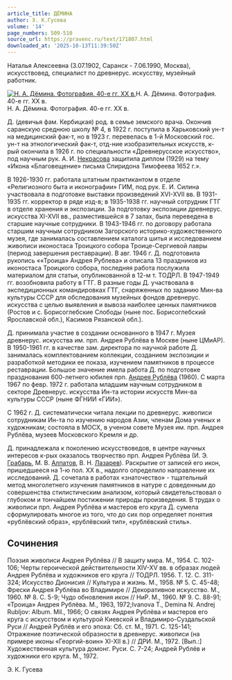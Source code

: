 ```yaml
---
article_title: ДЁМИНА
author: Э. К.Гусева
volume: '14'
page_numbers: 509-510
source_url: https://pravenc.ru/text/171807.html
downloaded_at: '2025-10-13T11:39:50Z'
---
```


Наталья Алексеевна (3.07.1902, Саранск - 7.06.1990, Москва), искусствовед, специалист по древнерус. искусству, музейный работник.

[![Н. А. Дёмина. Фотография. 40-е гг. XX в.](https://pravenc.ru/data/907/478/1234/i200.jpg "Кликните для увеличения картинки")](https://pravenc.ru/data/907/478/1234/i400.jpg)Н. А. Дёмина. Фотография. 40-е гг. XX в.  
Н. А. Дёмина. Фотография. 40-е гг. XX в.

Д. (девичья фам. Кербицкая) род. в семье земского врача. Окончив саранскую среднюю школу № 4, в 1922 г. поступила в Харьковский ун-т на медицинский фак-т, но в 1923 г. перевелась в 1-й Московский гос. ун-т на этнологический фак-т, отд-ние изобразительных искусств, к-рый окончила в 1926 г. по специальности «Древнерусское искусство», под научным рук. А. И. [Некрасова](https://pravenc.ru/text/Некрасов.html) защитила диплом (1929) на тему «Икона «Благовещение» письма Спиридона Тимофеева 1652 г.».

В 1926-1930 гг. работала штатным практикантом в отделе «Религиозного быта и иконографии» ГИМ, под рук. Е. И. Силина участвовала в подготовке выставки произведений XVI-XVII вв. В 1931-1935 гг. корректор в ряде изд-в; в 1935-1938 гг. научный сотрудник ГТГ в отделе хранения и экспозиции. За подготовку экспозиции древнерус. искусства XI-XVII вв., разместившейся в 7 залах, была переведена в старшие научные сотрудники. В 1943-1946 гг. по договору работала старшим научным сотрудником Загорского историко-художественного музея, где занималась составлением каталога шитья и исследованием живописи иконостаса Троицкого собора Троице-Сергиевой лавры (период завершения реставрации). В авг. 1946 г. Д. подготовила рукопись ««Троица» Андрея Рублева» и описала 13 праздников из иконостаса Троицкого собора, последняя работа послужила материалом для статьи, опубликованной в 12-м т. ТОДРЛ. В 1947-1949 гг. возобновила работу в ГТГ. В разные годы Д. участвовала в экспедиционных командировках ГТГ, снаряженных по заданию Мин-ва культуры СССР для обследования музейных фондов древнерус. искусства с целью выявления и вывоза наиболее ценных памятников (Ростов и с. Борисоглебские Слободы (ныне пос. Борисоглебский Ярославской обл.), Касимов Рязанской обл.).

Д. принимала участие в создании основанного в 1947 г. Музея древнерус. искусства им. прп. Андрея Рублёва в Москве (ныне ЦМиАР). В 1950-1961 гг. в качестве зам. директора по научной работе Д. занималась комплектованием коллекции, созданием экспозиции и разработкой методики ее показа, изучением памятников в процессе реставрации. Большое значение имела работа Д. по подготовке празднования 600-летнего юбилея прп. [Андрея Рублёва](<https://pravenc.ru/text/Андрей Рублёв.html>) (1960). С марта 1967 по февр. 1972 г. работала младшим научным сотрудником в секторе Древнерус. искусства Ин-та истории искусств Мин-ва культуры СССР (ныне ФГНИИ «ГИИ»).

С 1962 г. Д. систематически читала лекции по древнерус. живописи сотрудникам Ин-та по изучению народов Азии, членам Дома ученых и художникам; состояла в МОСХ, в ученом совете Музея им. прп. Андрея Рублёва, музеев Московского Кремля и др.

Д. принадлежала к поколению искусствоведов, в центре научных интересов к-рых оказалось творчество прп. Андрея Рублёва (И. Э. [Грабарь](https://pravenc.ru/text/Грабарь.html), М. В. [Алпатов](https://pravenc.ru/text/Алпатов.html), В. Н. [Лазарев](https://pravenc.ru/text/Лазарев.html)). Раскрытие от записей его икон, пришедшееся на 1-ю пол. XX в., надолго определило направление их исследований. Д. сочетала в работах «знаточество» - тщательный метод многолетнего изучения памятников в натуре с доведенным до совершенства стилистическим анализом, который свидетельствовал о глубоком и тончайшем постижении природы произведения. В трудах о живописи прп. Андрея Рублёва и мастеров его круга Д. сумела сформулировать многое из того, что до сих пор определяет понятия «рублёвский образ», «рублёвский тип», «рублёвский стиль».

## Сочинения

Поэзия живописи Андрея Рублёва // В защиту мира. М., 1954. С. 102-106; Черты героической действительности XIV-XV вв. в образах людей Андрея Рублёва и художников его круга // ТОДРЛ. 1956. Т. 12. С. 311-324; Искусство Дионисия // Культура и жизнь. М., 1958. № 5. С. 45-48; Фрески Андрея Рублёва во Владимире // Декоративное искусство. М., 1960. № 8. С. 5-9; Чудо обновления икон // НиР. М., 1960. № 9. С. 88-91; «Троица» Андрея Рублёва. М., 1963, 1972;Ivanova T., Demina N. Andrej Rubljov: Album. Mil., 1966; О связях Андрея Рублёва и мастеров его круга с искусством и культурой Киевской и Владимиро-Суздальской Руси // Андрей Рублёв и его эпоха: Сб. ст. М., 1971. С. 125-141; Отражение поэтической образности в древнерус. живописи (на примере иконы «Георгий-воин» XI-XII в.) // ДРИ. М., 1972. [Вып.:] Художественная культура домонг. Руси. С. 7-24; Андрей Рублёв и художники его круга. М., 1972.

Э. К.  Гусева
